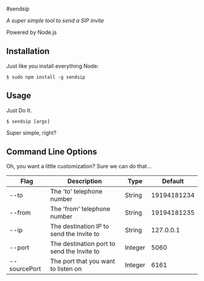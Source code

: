#sendsip

*A super simple tool to send a SIP invite*

Powered by Node.js

## Installation

Just like you install everything Node:

	$ sudo npm install -g sendsip

## Usage

Just Do It.

	$ sendsip [args]

Super simple, right?

## Command Line Options

Oh, you want a little customization? Sure we can do that...

| Flag         | Description                                | Type    | Default     |
|--------------|--------------------------------------------|---------|-------------|
| --to         | The 'to' telephone number                  | String  | 19194181234 |
| --from       | The 'from' telephone number                | String  | 19194181235 |
| --ip         | The destination IP to send the Invite to   | String  | 127.0.0.1   |
| --port       | The destination port to send the Invite to | Integer | 5060        |
| --sourcePort | The port that you want to listen on        | Integer | 6161        |
